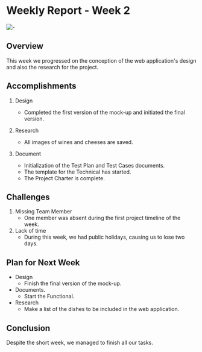 # Weekly Report - Week 2
![-](https://raw.githubusercontent.com/andreasbm/readme/master/assets/lines/rainbow.png)

## Overview
This week we progressed on the conception of the web application's design and also the research for the project.
## Accomplishments

1. Design
   - Completed the first version of the mock-up and initiated the final version.

2. Research
   - All images of wines and cheeses are saved.

3. Document
   - Initialization of the Test Plan and Test Cases documents.
   - The template for the Technical has started.
   - The Project Charter is complete.


## Challenges

1. Missing Team Member
   - One member was absent during the first project timeline of the week.
2. Lack of time
   - During this week, we had public holidays, causing us to lose two days.

## Plan for Next Week

- Design 
   - Finish the final version of the mock-up.
- Documents.
   - Start the Functional.
- Research
   - Make a list of the dishes to be included in the web application.

## Conclusion
Despite the short week, we managed to finish all our tasks.

